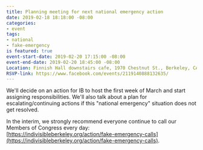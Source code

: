 ```yaml
---
title: Planning meeting for next national emergency action
date: 2019-02-18 18:18:00 -08:00
categories:
- event
tags:
- national
- fake-emergency
is featured: true
event-start-date: 2019-02-20 17:15:00 -08:00
event-end-date: 2019-02-20 18:45:00 -08:00
Location: Finnish Hall downstairs cafe, 1970 Chestnut St., Berkeley, CA 94702
RSVP-link: https://www.facebook.com/events/2119140888132635/
---
```


We'll decide on an action for IB to host the first week of March and start assigning responsibilities. We'll also talk about a plan for escalating/continuing actions if this "national emergency" situation does not get resolved. 

In the interim, we strongly recommend everyone continue to call our Members of Congress every day: [https://indivisibleberkeley.org/action/fake-emergency-calls](https://indivisibleberkeley.org/action/fake-emergency-calls). 